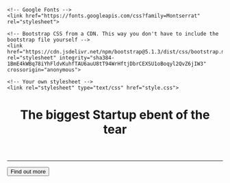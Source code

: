 <!DOCTYPE html>
<html>

<head>
    <title>Startup</title>
    <!-- Required meta tags -->
    <meta charset="utf-8">
    <meta name="viewport" content="width=device-width, initial-scale=1">

    <!-- Google Fonts -->
    <link href="https://fonts.googleapis.com/css?family=Montserrat" rel="stylesheet">

    <!-- Bootstrap CSS from a CDN. This way you don't have to include the bootstrap file yourself -->
    <link href="https://cdn.jsdelivr.net/npm/bootstrap@5.1.3/dist/css/bootstrap.min.css" rel="stylesheet" integrity="sha384-1BmE4kWBq78iYhFldvKuhfTAU6auU8tT94WrHftjDbrCEXSU1oBoqyl2QvZ6jIW3" crossorigin="anonymous">

    <!-- Your own stylesheet -->
    <link rel="stylesheet" type="text/css" href="style.css">
</head>

<body>
    <div class="container d-flex align-items-center h-100">
        <div class="row">
            <header class="text-center col-12">
                <h1 class="text-uppercase"><strong>The biggest Startup ebent of the tear</strong></h1>
            </header>
            <div class="buffer col-12"></div>
            <section class="text-center col-12">
                <hr>
                <a href="https://mailchi.mp/4b9ecbcc5188/ztmchris">
                    <button class="btn btn-primary btn-xl">Find out more</button>
                </a>
            </section>
        </div>
    </div>
</body>

</html>
